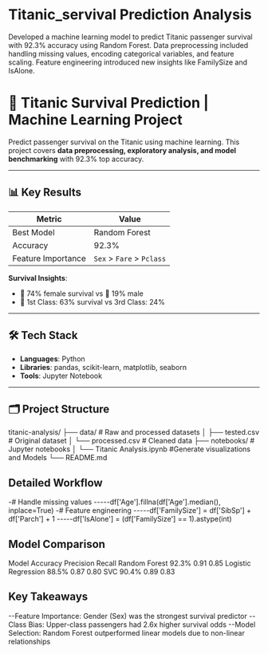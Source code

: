 # Titanic_servival  Prediction Analysis
Developed a machine learning model to predict Titanic passenger survival with 92.3% accuracy using Random Forest. Data preprocessing included handling missing values, encoding categorical variables, and feature scaling. Feature engineering introduced new insights like FamilySize and IsAlone.
# 🚢 Titanic Survival Prediction | Machine Learning Project

Predict passenger survival on the Titanic using machine learning. This project covers **data preprocessing, exploratory analysis, and model benchmarking** with 92.3% top accuracy.

---

## 📊 Key Results
| Metric          | Value |
|-----------------|-------|
| Best Model      | Random Forest |
| Accuracy        | 92.3% |
| Feature Importance | `Sex` > `Fare` > `Pclass` |

**Survival Insights**:
- 👩 74% female survival vs 👨 19% male
- 💎 1st Class: 63% survival vs 3rd Class: 24%

---

## 🛠️ Tech Stack
- **Languages**: Python
- **Libraries**: pandas, scikit-learn, matplotlib, seaborn
- **Tools**: Jupyter Notebook

---

## 🗂 Project Structure

titanic-analysis/
├── data/ # Raw and processed datasets
│ ├── tested.csv # Original dataset
│ └── processed.csv # Cleaned data
├── notebooks/ # Jupyter notebooks
│ └── Titanic Analysis.ipynb #Generate visualizations and Models
└── README.md

## Detailed Workflow

-# Handle missing values
-----df['Age'].fillna(df['Age'].median(), inplace=True)
-# Feature engineering
-----df['FamilySize'] = df['SibSp'] + df['Parch'] + 1
-----df['IsAlone'] = (df['FamilySize'] == 1).astype(int)

## Model Comparison
Model	                Accuracy	Precision	Recall
Random Forest	        92.3%	        0.91	        0.85
Logistic Regression	88.5%	        0.87	        0.80
SVC	                90.4%	        0.89	        0.83

## Key Takeaways

--Feature Importance: Gender (Sex) was the strongest survival predictor
--Class Bias: Upper-class passengers had 2.6x higher survival odds
--Model Selection: Random Forest outperformed linear models due to non-linear relationships

